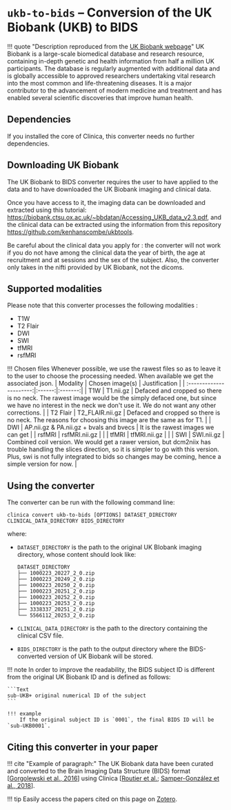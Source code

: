 <!-- markdownlint-disable MD046 -->
# `ukb-to-bids` – Conversion of the UK Biobank (UKB) to BIDS

!!! quote "Description reproduced from the [UK Biobank webpage](https://www.ukbiobank.ac.uk/)"
    UK Biobank is a large-scale biomedical database and research resource, containing in-depth genetic and health information from half a million UK participants. The database is regularly augmented with additional data and is globally accessible to approved researchers undertaking vital research into the most common and life-threatening diseases. It is a major contributor to the advancement of modern medicine and treatment and has enabled several scientific discoveries that improve human health.

## Dependencies

If you installed the core of Clinica, this converter needs no further dependencies.

## Downloading UK Biobank

The UK Biobank to BIDS converter requires the user to have applied to the data and to have downloaded the UK Biobank imaging and clinical data.

Once you have access to it, the imaging data can be downloaded and extracted using this tutorial: https://biobank.ctsu.ox.ac.uk/~bbdatan/Accessing_UKB_data_v2.3.pdf, and the clinical data can be extracted using the information from this repository https://github.com/kenhanscombe/ukbtools.

Be careful about the clinical data you apply for : the converter will not work if you do not have among the clinical data the year of birth, the age at recruitment and at sessions and the sex of the subject.
Also, the converter only takes in the nifti provided by UK Biobank, not the dicoms.

## Supported modalities

Please note that this converter processes the following modalities : 
- T1W
- T2 Flair
- DWI
- SWI
- tfMRI
- rsfMRI

!!! Chosen files
    Whenever possible, we use the rawest files so as to leave it to the user to choose the processing needed. When available we get the associated json.
    | Modality   | Chosen image(s) | Justification |
    | :----------------------:|:------:|:-------:|
    | T1W | T1.nii.gz | Defaced and cropped so there is no neck. The rawest image would be the simply defaced one, but since we have no interest in the neck we don't use it. We do not want any other corrections. |
    | T2 Flair | T2_FLAIR.nii.gz | Defaced and cropped so there is no neck. The reasons for choosing this image are the same as for T1. |
    | DWI | AP.nii.gz & PA.nii.gz + bvals and bvecs | It is the rawest images we can get |
    | rsfMRI | rsfMRI.nii.gz |  |
    | tfMRI | tfMRI.nii.gz |  |
    | SWI | SWI.nii.gz | Combined coil version. We would get a rawer version, but dcm2niix has trouble handling the slices direction, so it is simpler to go with this version. Plus, swi is not fully integrated to bids so changes may be coming, hence a simple version for now. | 
    

## Using the converter

The converter can be run with the following command line:

```Text
clinica convert ukb-to-bids [OPTIONS] DATASET_DIRECTORY CLINICAL_DATA_DIRECTORY BIDS_DIRECTORY 
```

where:

- `DATASET_DIRECTORY` is the path to the original UK BIobank imaging directory, whose content should look like:

    ```text
    DATASET_DIRECTORY
    ├── 1000223_20227_2_0.zip
    ├── 1000223_20249_2_0.zip
    ├── 1000223_20250_2_0.zip
    ├── 1000223_20251_2_0.zip
    ├── 1000223_20252_2_0.zip
    ├── 1000223_20253_2_0.zip
    ├── 3338337_20251_2_0.zip
    └── 5566112_20253_2_0.zip
    ```

- `CLINICAL_DATA_DIRECTORY` is the path to the directory containing the clinical CSV file.

- `BIDS_DIRECTORY` is the path to the output directory where the BIDS-converted version of UK Biobank will be stored.

!!! note
    In order to improve the readability, the BIDS subject ID is different from the original UK Biobank ID and is defined as follows:

    ```Text
    sub-UKB+ original numerical ID of the subject
    ```

    !!! example
        If the original subject ID is `0001`, the final BIDS ID will be `sub-UKB0001`.

## Citing this converter in your paper

!!! cite "Example of paragraph:"
    The UK Biobank data have been curated and converted to the Brain Imaging Data Structure (BIDS) format [[Gorgolewski et al., 2016](https://doi.org/10.1038/sdata.2016.44)] using Clinica [[Routier et al.](https://hal.inria.fr/hal-02308126/); [Samper-González et al., 2018](https://doi.org/10.1016/j.neuroimage.2018.08.042)].

!!! tip
    Easily access the papers cited on this page on [Zotero](https://www.zotero.org/groups/2240070/clinica_aramislab/items/collectionKey/NASGJPVL).
